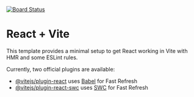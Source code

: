 [![Board Status](https://dev.azure.com/agathedupuis/e4c3b352-d44c-489d-a397-3eb40531628a/783d9572-8a2d-47df-862e-79659cbe2f0e/_apis/work/boardbadge/3e50aaec-0b0f-41e4-bd5d-e0c4f482b139)](https://dev.azure.com/agathedupuis/e4c3b352-d44c-489d-a397-3eb40531628a/_boards/board/t/783d9572-8a2d-47df-862e-79659cbe2f0e/Microsoft.RequirementCategory)
# React + Vite

This template provides a minimal setup to get React working in Vite with HMR and some ESLint rules.

Currently, two official plugins are available:

- [@vitejs/plugin-react](https://github.com/vitejs/vite-plugin-react/blob/main/packages/plugin-react/README.md) uses [Babel](https://babeljs.io/) for Fast Refresh
- [@vitejs/plugin-react-swc](https://github.com/vitejs/vite-plugin-react-swc) uses [SWC](https://swc.rs/) for Fast Refresh
